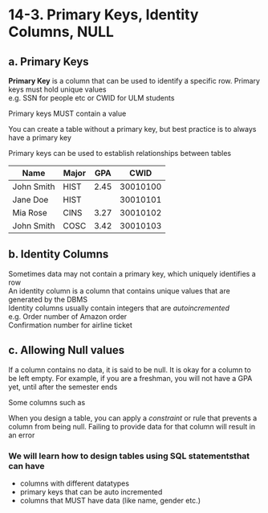 # 14-3. Primary Keys, Identity Columns, NULL

## a. Primary Keys

**Primary Key** is a column that can be used to identify a specific row. Primary keys must hold unique values  
e.g. SSN for people etc or CWID for ULM students

Primary keys MUST contain a value  

You can create a table without a primary key, but best practice is to always have a primary key  

Primary keys can be used to establish relationships between tables

|Name   	| Major  	| GPA  |  CWID  |
|----------------	|--------------	|---------------	| ----------- |
|John Smith   | HIST 	  |  2.45 	| 30010100 |
|  Jane Doe 	|  HIST 	|   	| 30010101 |
|  Mia Rose 	|  CINS 	|  3.27 	| 30010102 |
|  John Smith | COSC    |  3.42   | 30010103 |

## b. Identity Columns
Sometimes data may not contain a primary key, which uniquely identifies a row  
An identity column is a column that contains unique values that are generated by the DBMS  
Identity columns usually contain integers that are *autoincremented*  
e.g. Order number of Amazon order  
Confirmation number for airline ticket

## c. Allowing Null values
If a column contains no data, it is said to be null. It is okay for a column to be left empty. For example, if you are a freshman, you will not have a GPA yet, until after the semester ends  

Some columns such as 

When you design a table, you can apply a *constraint* or rule that prevents a column from being null. Failing to provide data for that column will result in an error  

### We will learn how to design tables using SQL statementsthat can have
- columns with different datatypes
- primary keys that can be auto incremented
- columns that MUST have data (like name, gender etc.)

